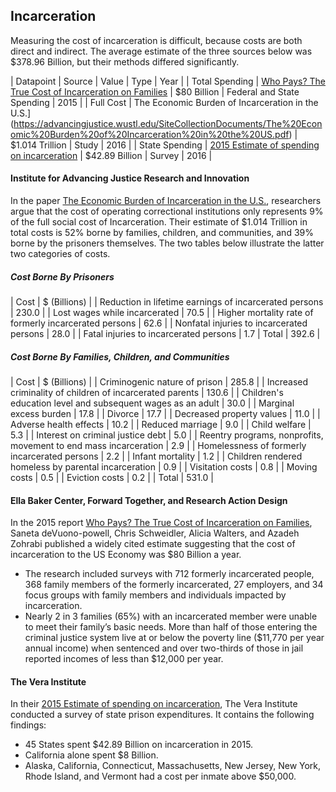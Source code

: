 ## Incarceration

Measuring the cost of incarceration is difficult, because costs are both direct and indirect. The average estimate of the three sources below was $378.96 Billion, but their methods differed significantly. 

| Datapoint | Source | Value | Type | Year | 
| Total Spending | [Who Pays? The True Cost of Incarceration on Families](http://ellabakercenter.org/sites/default/files/downloads/who-pays.pdf) | $80 Billion | Federal and State Spending | 2015 | 
| Full Cost | The Economic Burden of Incarceration in the U.S.](https://advancingjustice.wustl.edu/SiteCollectionDocuments/The%20Economic%20Burden%20of%20Incarceration%20in%20the%20US.pdf) | $1.014 Trillion | Study | 2016 |
| State Spending | [2015 Estimate of spending on incarceration](https://storage.googleapis.com/vera-web-assets/downloads/Publications/price-of-prisons-2015-state-spending-trends/legacy_downloads/the-price-of-prisons-2015-state-spending-trends.pdf) | $42.89 Billion | Survey | 2016 |

#### Institute for Advancing Justice Research and Innovation

In the paper [The Economic Burden of Incarceration in the U.S.](https://advancingjustice.wustl.edu/SiteCollectionDocuments/The%20Economic%20Burden%20of%20Incarceration%20in%20the%20US.pdf), researchers argue that the cost of operating correctional institutions only represents 9% of the full social cost of Incarceration. Their estimate of $1.014 Trillion in total costs is 52% borne by families, children, and communities, and 39% borne by the prisoners themselves. The two tables below illustrate the latter two categories of costs. 

##### Cost Borne By Prisoners

| Cost | $ (Billions) |
| Reduction in lifetime earnings of incarcerated persons | 230.0 |
| Lost wages while incarcerated | 70.5 |
| Higher mortality rate of formerly incarcerated persons | 62.6 |
| Nonfatal injuries to incarcerated persons | 28.0 |
| Fatal injuries to incarcerated persons | 1.7
| Total | 392.6 | 

##### Cost Borne By Families, Children, and Communities

| Cost | $ (Billions) |
| Criminogenic nature of prison | 285.8 |
| Increased criminality of children of incarcerated parents | 130.6 |
| Children's education level and subsequent wages as an adult | 30.0 |
| Marginal excess burden | 17.8 |
| Divorce | 17.7 |
| Decreased property values | 11.0 |
| Adverse health effects | 10.2 |
| Reduced marriage | 9.0 |
| Child welfare | 5.3 |
| Interest on criminal justice debt | 5.0 |
| Reentry programs, nonprofits, movement to end mass incarceration | 2.9 | 
| Homelessness of formerly incarcerated persons | 2.2 |
| Infant mortality | 1.2 |
| Children rendered homeless by parental incarceration | 0.9 |
| Visitation costs | 0.8 |
| Moving costs | 0.5 |
| Eviction costs | 0.2 |
| Total | 531.0 |

#### Ella Baker Center, Forward Together, and Research Action Design

In the 2015 report [Who Pays? The True Cost of Incarceration on Families](http://ellabakercenter.org/sites/default/files/downloads/who-pays.pdf), Saneta deVuono-powell, Chris Schweidler, Alicia Walters, and Azadeh Zohrabi published a widely cited estimate suggesting that the cost of incarceration to the US Economy was $80 Billion a year. 

* The research included surveys with 712 formerly incarcerated people, 368 family members of the formerly incarcerated, 27 employers, and 34 focus groups with family members and individuals impacted by incarceration.
* Nearly 2 in 3 families (65%) with an incarcerated member were unable to meet their family’s basic needs. 
More than half of those entering the criminal justice system live at or below the poverty line ($11,770 per year annual income) when sentenced and over two-thirds of those in jail reported incomes of less than $12,000 per year.

#### The Vera Institute

In their [2015 Estimate of spending on incarceration](https://storage.googleapis.com/vera-web-assets/downloads/Publications/price-of-prisons-2015-state-spending-trends/legacy_downloads/the-price-of-prisons-2015-state-spending-trends.pdf), The Vera Institute conducted a survey of state prison expenditures. It contains the following findings: 

* 45 States spent $42.89 Billion on incarceration in 2015. 
* California alone spent $8 Billion. 
* Alaska, California, Connecticut, Massachusetts, New Jersey, New York, Rhode Island, and Vermont had a cost per inmate above $50,000.